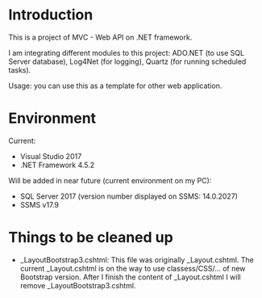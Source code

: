 # Introduction

This is a project of MVC - Web API on .NET framework.

I am integrating different modules to this project: ADO.NET (to use SQL Server database), Log4Net (for logging), Quartz (for running scheduled tasks).

Usage: you can use this as a template for other web application.

# Environment

Current:

* Visual Studio 2017
* .NET Framework 4.5.2


Will be added in near future (current environment on my PC):

* SQL Server 2017 (version number displayed on SSMS: 14.0.2027)
* SSMS v17.9

# Things to be cleaned up

* _LayoutBootstrap3.cshtml: This file was originally _Layout.cshtml. The current _Layout.cshtml is on the way to use classess/CSS/... of new Bootstrap version. After I finish the content of _Layout.cshtml I will remove _LayoutBootstrap3.cshtml.

